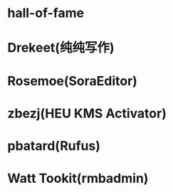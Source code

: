# hall-of-fame
# Drekeet(纯纯写作)
# Rosemoe(SoraEditor)
# zbezj(HEU KMS Activator)
# pbatard(Rufus)
# Watt Tookit(rmbadmin)
